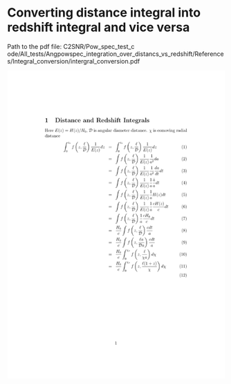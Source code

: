 # Converting distance integral into redshift integral and vice versa
Path to the pdf file: C2SNR/Pow_spec_test_c    ode/All_tests/Angpowspec_integration_over_distancs_vs_redshift/References/Integral_conversion/intergral_conversion.pdf

<img src = './References/Integral_conversion/intergral_conversion.pdf'>
